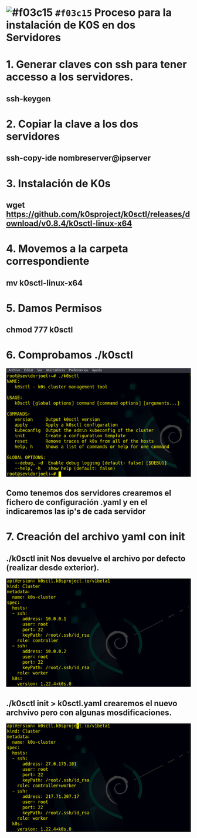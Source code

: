 # ![#f03c15](https://via.placeholder.com/15/f03c15/000000?text=+) `#f03c15`  Proceso para la instalación de K0S en dos Servidores
 # 1.  Generar claves con ssh para tener accesso a los servidores.
 ## ssh-keygen 
 # 2. Copiar la clave a los dos servidores
 ## ssh-copy-ide nombreserver@ipserver

 # 3. Instalación de K0s
 ## wget https://github.com/k0sproject/k0sctl/releases/download/v0.8.4/k0sctl-linux-x64


# 4. Movemos  a la carpeta correspondiente
 ## mv k0sctl-linux-x64

 # 5. Damos Permisos
 ## chmod 777 k0sctl

 # 6. Comprobamos ./k0sctl
 ![img](https://github.com/abarcajoel/K0S/blob/main/img/instalacion.png)

 ## Como tenemos dos servidores crearemos el fichero de configuración  .yaml y en el indicaremos las ip's de cada servidor
 # 7. Creación del archivo yaml con init
 ## ./k0sctl init  Nos devuelve el archivo por defecto (realizar desde exterior).
 ![img](https://github.com/abarcajoel/K0S/blob/main/img/k0sctl_init.png)
 ## ./k0sctl init > k0sctl.yaml crearemos el nuevo archvivo pero con algunas mosdificaciones.
 ![img](https://github.com/abarcajoel/K0S/blob/main/img/archivo_yaml_dos_hosts.png)
